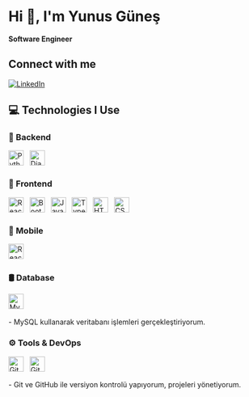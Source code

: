 # Hi 👋, I'm Yunus Güneş

**Software Engineer**

## Connect with me
[![LinkedIn](https://img.shields.io/badge/-LinkedIn-0077B5?style=flat&logo=linkedin&logoColor=white)](www.linkedin.com/in/yunusg)

## 💻 Technologies I Use

### 🧠 Backend
<p align="left">
  <img src="https://www.vectorlogo.zone/logos/python/python-icon.svg" alt="Python" width="30" height="30"/> &nbsp;
  <img src="https://www.vectorlogo.zone/logos/djangoproject/djangoproject-icon.svg" alt="Django" width="30" height="30"/> &nbsp;
</p>

### 🎨 Frontend
<p align="left">
  <img src="https://www.vectorlogo.zone/logos/reactjs/reactjs-icon.svg" alt="React" width="30" height="30"/> &nbsp;
  <img src="https://cdn.worldvectorlogo.com/logos/bootstrap-5-1.svg" alt="Bootstrap" width="30" height="30"/> &nbsp;
  <img src="https://www.vectorlogo.zone/logos/javascript/javascript-icon.svg" alt="JavaScript" width="30" height="30"/> &nbsp;
  <img src="https://www.vectorlogo.zone/logos/typescriptlang/typescriptlang-icon.svg" alt="TypeScript" width="30" height="30"/> &nbsp;
  <img src="https://www.vectorlogo.zone/logos/w3_html5/w3_html5-icon.svg" alt="HTML" width="30" height="30"/> &nbsp;
  <img src="https://www.vectorlogo.zone/logos/w3_css/w3_css-icon.svg" alt="CSS" width="30" height="30"/> &nbsp;
</p>

### 📱 Mobile
<p align="left">
  <img src="https://reactnative.dev/img/header_logo.svg" alt="React Native" width="30" height="30"/> &nbsp;
</p>

### 🛢️ Database
<p align="left">
  <img src="https://www.vectorlogo.zone/logos/mysql/mysql-icon.svg" alt="MySQL" width="30" height="30"/> &nbsp;
</p>
- MySQL kullanarak veritabanı işlemleri gerçekleştiriyorum.

### ⚙️ Tools & DevOps
<p align="left">
  <img src="https://www.vectorlogo.zone/logos/git-scm/git-scm-icon.svg" alt="Git" width="30" height="30"/> &nbsp;
  <img src="https://www.vectorlogo.zone/logos/github/github-icon.svg" alt="GitHub" width="30" height="30"/> &nbsp;
</p>
- Git ve GitHub ile versiyon kontrolü yapıyorum, projeleri yönetiyorum.


